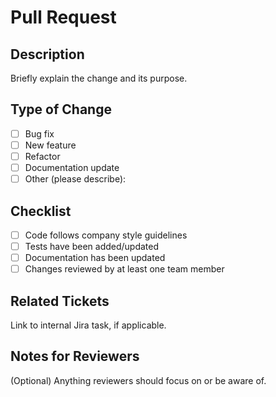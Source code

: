 # Pull Request

## Description

Briefly explain the change and its purpose.

## Type of Change

- [ ] Bug fix
- [ ] New feature
- [ ] Refactor
- [ ] Documentation update
- [ ] Other (please describe):

## Checklist

- [ ] Code follows company style guidelines
- [ ] Tests have been added/updated
- [ ] Documentation has been updated
- [ ] Changes reviewed by at least one team member

## Related Tickets

Link to internal Jira task, if applicable.

## Notes for Reviewers

(Optional) Anything reviewers should focus on or be aware of.
